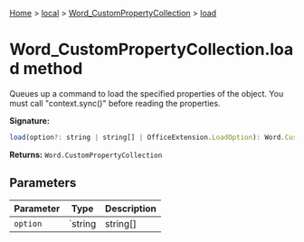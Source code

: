 [Home](./index) &gt; [local](local.md) &gt; [Word\_CustomPropertyCollection](local.word_custompropertycollection.md) &gt; [load](local.word_custompropertycollection.load.md)

# Word\_CustomPropertyCollection.load method

Queues up a command to load the specified properties of the object. You must call "context.sync()" before reading the properties.

**Signature:**
```javascript
load(option?: string | string[] | OfficeExtension.LoadOption): Word.CustomPropertyCollection;
```
**Returns:** `Word.CustomPropertyCollection`

## Parameters

|  Parameter | Type | Description |
|  --- | --- | --- |
|  `option` | `string | string[] | OfficeExtension.LoadOption` |  |

